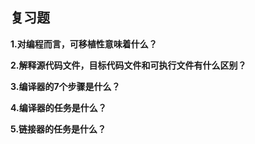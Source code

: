 ## 复习题
**1.对编程而言，可移植性意味着什么？**

**2.解释源代码文件，目标代码文件和可执行文件有什么区别？**

**3.编译器的7个步骤是什么？**

**4.编译器的任务是什么？**

**5.链接器的任务是什么？**


